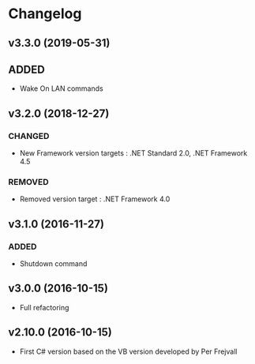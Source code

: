 # Changelog

## v3.3.0 (2019-05-31)

## ADDED 

- Wake On LAN commands

## v3.2.0 (2018-12-27)

### CHANGED

- New Framework version targets : .NET Standard 2.0, .NET Framework 4.5

### REMOVED

- Removed version target : .NET Framework 4.0

## v3.1.0 (2016-11-27)

### ADDED

- Shutdown command

## v3.0.0 (2016-10-15)

- Full refactoring

## v2.10.0 (2016-10-15)

- First C# version based on the VB version developed by Per Frejvall
